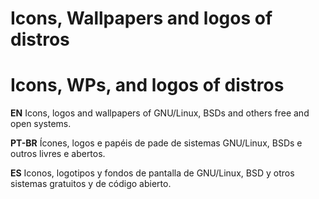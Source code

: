 # Icons, Wallpapers and logos of distros 

<!DOCTYPE html>
<html>
<head>
<meta charset="utf-8" />
<!--<title></title>-->
</head>
<body>
<h1>Icons, WPs, and logos of distros</h1>
<p>
<b>EN</b>
Icons, logos and wallpapers of GNU/Linux, BSDs and others free and open systems.

<b>PT-BR</b>
Ícones, logos e papéis de pade de sistemas GNU/Linux, BSDs e outros livres e abertos.

<b>ES</b>
Iconos, logotipos y fondos de pantalla de GNU/Linux, BSD y otros sistemas gratuitos y de código abierto.
</p>
</body>
</html>

